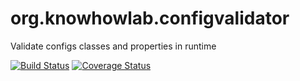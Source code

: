 # org.knowhowlab.configvalidator
Validate configs classes and properties in runtime

[![Build Status](https://travis-ci.org/knowhowlab/org.knowhowlab.configvalidator.svg?branch=master)](https://travis-ci.org/knowhowlab/org.knowhowlab.configvalidator)
[![Coverage Status](https://coveralls.io/repos/github/knowhowlab/org.knowhowlab.configvalidator/badge.svg?branch=master)](https://coveralls.io/github/knowhowlab/org.knowhowlab.configvalidator?branch=master)
